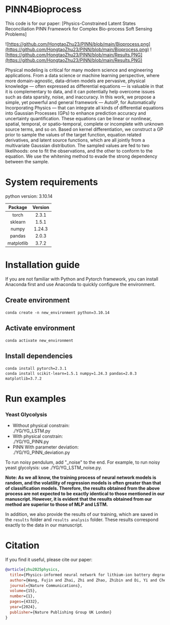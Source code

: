 # PINN4Bioprocess
This code is for our paper: [Physics-Constrained Latent States Reconciliation PINN Framework for Complex Bio-process Soft Sensing Problems]

![https://github.com/HongtaoZhu23/PINN/blob/main/Bioprocess.png](https://github.com/HongtaoZhu23/PINN/blob/main/Bioprocess.png)
![https://github.com/HongtaoZhu23/PINN/blob/main/Results.PNG](https://github.com/HongtaoZhu23/PINN/blob/main/Results.PNG)



Physical modeling is critical for many modern science and engineering applications. From a data science or machine learning perspective, where more domain-agnostic, data-driven models are pervasive, physical knowledge — often expressed as differential equations — is valuable in that it is complementary to data, and it can potentially help overcome issues such as data sparsity, noise, and inaccuracy. In this work, we propose a simple, yet powerful and general framework — AutoIP, for Automatically Incorporating Physics — that can integrate all kinds of differential equations into Gaussian Processes (GPs) to enhance prediction accuracy and uncertainty quantification. These equations can be linear or nonlinear, spatial, temporal, or spatio-temporal, complete or incomplete with unknown source terms, and so on. Based on kernel differentiation, we construct a GP prior to sample the values of the target function, equation related derivatives, and latent source functions, which are all jointly from a multivariate Gaussian distribution. The sampled values are fed to two likelihoods: one to fit the observations, and the other to conform to the equation. We use the whitening method to evade the strong dependency between the sample.



#  System requirements
python version: 3.10.14

|    Package     | Version  |
|:--------------:|:--------:|
|     torch      |  2.3.1   |
|    sklearn     |  1.5.1  |
|     numpy      |  1.24.3  |
|     pandas     |  2.0.3   |
|   matplotlib   |  3.7.2   |



# Installation guide
If you are not familiar with Python and Pytorch framework, 
you can install Anaconda first and use Anaconda to quickly configure the environment.
## Create environment
```angular2html
conda create -n new_environment python=3.10.14
```



## Activate environment
```angular2html
conda activate new_environment
```

## Install dependencies
```angular2html
conda install pytorch=2.3.1
conda install scikit-learn=1.5.1 numpy=1.24.3 pandas=2.0.3 matplotlib=3.7.2
```

# Run examples

### Yeast Glycolysis

* Without physical constrain:&nbsp;&nbsp;&nbsp;    
    ./YG/YG_LSTM.py 
* With physical constrain:&nbsp;&nbsp;&nbsp;   
    ./YG/YG_PINN.py
* PINN With parameter deviation:&nbsp;&nbsp;&nbsp;   
    ./YG/YG_PINN_deviation.py
  
To run noisy pendulum, add "_noise" to the end. For example, to run noisy yeast glycolysis: use ./YG/YG_LSTM_noise.py.

  
**Note: As we all know, the training process of neural network models is random, 
and the volatility of regression models is often greater than that of classification models. 
Therefore, the results obtained from the above process are not expected to be exactly identical to those mentioned in our manuscript. 
However, it is evident that the results obtained from our method are superior to those of MLP and LSTM.**

In addition, we also provide the results of our training, 
which are saved in the `results` folder and `results analysis` folder. 
These results correspond exactly to the data in our manuscript.


# Citation
If you find it useful, please cite our paper:
```bibtex
@article{zhu2025physics,
  title={Physics-informed neural network for lithium-ion battery degradation stable modeling and prognosis},
  author={Wang, Fujin and Zhai, Zhi and Zhao, Zhibin and Di, Yi and Chen, Xuefeng},
  journal={Nature Communications},
  volume={15},
  number={1},
  pages={4332},
  year={2024},
  publisher={Nature Publishing Group UK London}
}
```
